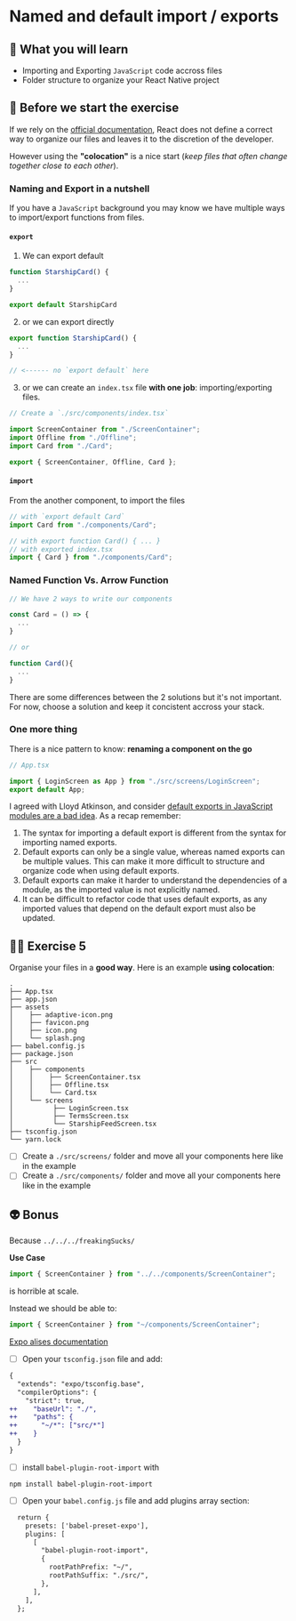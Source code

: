 # Named and default import / exports

## 📡 What you will learn

- Importing and Exporting `JavaScript` code accross files
- Folder structure to organize your React Native project

## 👾 Before we start the exercise

If we rely on the [official documentation](https://reactjs.org/docs/faq-structure.html), React does not define a correct way to organize our files and leaves it to the discretion of the developer.

However using the **"colocation"** is a nice start (_keep files that often change together close to each other_).

### Naming and Export in a nutshell

If you have a `JavaScript` background you may know we have multiple ways to import/export functions from files.

#### `export`

1. We can export default

```javascript
function StarshipCard() {
  ...
}

export default StarshipCard
```

2. or we can export directly

```javascript
export function StarshipCard() {
  ...
}

// <------ no `export default` here
```

3. or we can create an `index.tsx` file **with one job**: importing/exporting files.

```javascript
// Create a `./src/components/index.tsx`

import ScreenContainer from "./ScreenContainer";
import Offline from "./Offline";
import Card from "./Card";

export { ScreenContainer, Offline, Card };
```

#### `import`

From the another component, to import the files

```javascript
// with `export default Card`
import Card from "./components/Card";

// with export function Card() { ... }
// with exported index.tsx
import { Card } from "./components/Card";
```

### Named Function Vs. Arrow Function

```javascript
// We have 2 ways to write our components

const Card = () => {
  ...
}

// or

function Card(){
  ...
}
```

There are some differences between the 2 solutions but it's not important. For now, choose a solution and keep it concistent accross your stack.

### One more thing

There is a nice pattern to know: **renaming a component on the go**

```javascript
// App.tsx

import { LoginScreen as App } from "./src/screens/LoginScreen";
export default App;
```

I agreed with Lloyd Atkinson, and consider [default exports in JavaScript modules are a bad idea](https://www.lloydatkinson.net/posts/2022/default-exports-in-javascript-modules-are-terrible/). As a recap remember:

1. The syntax for importing a default export is different from the syntax for importing named exports.
2. Default exports can only be a single value, whereas named exports can be multiple values. This can make it more difficult to structure and organize code when using default exports.
3. Default exports can make it harder to understand the dependencies of a module, as the imported value is not explicitly named.
4. It can be difficult to refactor code that uses default exports, as any imported values that depend on the default export must also be updated.

## 👨‍🚀 Exercise 5

Organise your files in a **good way**. Here is an example **using colocation**:

```console
.
├── App.tsx
├── app.json
├── assets
│    ├── adaptive-icon.png
│    ├── favicon.png
│    ├── icon.png
│    └── splash.png
├── babel.config.js
├── package.json
├── src
│    ├── components
│    │    ├── ScreenContainer.tsx
│    │    ├── Offline.tsx
│    │    └── Card.tsx
│    └── screens
│          ├── LoginScreen.tsx
│          ├── TermsScreen.tsx
│          └── StarshipFeedScreen.tsx
├── tsconfig.json
└── yarn.lock
```

- [ ] Create a `./src/screens/` folder and move all your components here like in the example
- [ ] Create a `./src/components/` folder and move all your components here like in the example

## 👽 Bonus

Because `../../../freakingSucks/`

**Use Case**

```javascript
import { ScreenContainer } from "../../components/ScreenContainer";
```

is horrible at scale.

Instead we should be able to:

```javascript
import { ScreenContainer } from "~/components/ScreenContainer";
```
[Expo alises documentation](https://docs.expo.dev/guides/typescript/#path-aliases)
- [ ] Open your `tsconfig.json` file and add:

```diff
{
  "extends": "expo/tsconfig.base",
  "compilerOptions": {
    "strict": true,
++    "baseUrl": "./",
++    "paths": {
++      "~/*": ["src/*"]
++    }
  }
}
```

- [ ] install `babel-plugin-root-import` with

```console
npm install babel-plugin-root-import
```

- [ ] Open your `babel.config.js` file and add plugins array section:

```diff
  return {
    presets: ['babel-preset-expo'],
    plugins: [
      [
        "babel-plugin-root-import",
        {
          rootPathPrefix: "~/",
          rootPathSuffix: "./src/",
        },
      ],
    ],
  };
```
